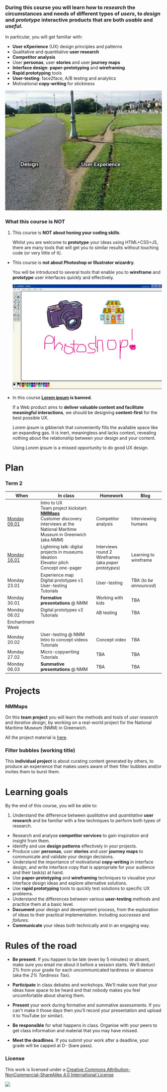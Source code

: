 ### During this course you will learn how to *research* the circumstances and needs of different types of *users*, to *design* and *prototype* interactive products that are both *usable* and *useful*.

In particular, you will get familiar with:

* **User eXperience** (UX) design principles and patterns  
* Qualitative and quantitative **user research** 
* **Competitor analysis**
* User **personas**, user **stories** and user **journey maps**
* **Interface design**: **paper-prototyping** and **wireframing**
* **Rapid prototyping** tools
* **User-testing**: face2face, A/B testing and analytics
* Motivational **copy-writing** for stickiness

![](sessions/01/assets/design-vs-UX.jpg)

### What this course is NOT

1. This course is **NOT about honing your coding skills**.   

	Whilst you are welcome to **prototype** your ideas using HTML+CSS+JS, there are many tools that will get you to similar results without touching code (or very little of it).

* This course is **not about Photoshop or Illustrator wizardry**.   

	You will be introduced to several tools that enable you to **wireframe** and **prototype** user interfaces quickly and effectively.  
  
	![](sessions/assets/photoshop.png)

* In this course **[Lorem ipsum](http://en.wikipedia.org/wiki/Lorem_ipsum) is banned**. 

	If a Web product aims to **deliver valuable content and facilitate meaningful interactions**, we should be designing **content-first** for the best possible UX. 
	
	*Lorem ipsum* is gibberish that conveniently fills the available space like an expanding gas. It is inert, meaningless and lacks context, revealing nothing about the relationship between your design and your content.   
  
	Using *Lorem ipsum* is a missed opportunity to do good UX design.


# Plan

### Term 2

When | In class | Homework | Blog 
---- | -------- | -------- | ----
[Monday<br>09.01](sessions/01) | Intro to UX <br>Team project kickstart: [**NMMaps**](projects/nmmaps) <br>Customer discovery interviews at the National Maritime Museum in Greenwich (aka *NMM*) | Competitor analysis | Interviewing humans
[Monday<br>16.01](sessions/02) | Lightning talk: digital projects in museums <br>Ideation <br>Elevator pitch <br>Concept one-pager | Interviews round 2 <br>Wireframes (aka *paper prototypes*) | Learning to wireframe 
Monday<br>23.01 | Experience map <br>Digital prototypes v1 <br>User-testing <br>Tutorials | User-testing | TBA (*to be announced*)
Monday<br>30.01 | **Formative presentations** @ NMM | Working with kids | TBA | Formative feedback action plan
Monday<br>06.02 | Digital prototypes v2 <br>Tutorials | AB testing | TBA
Enchantment Week | | | 
Monday<br>20.02 | User-testing @ NMM <br>Intro to concept videos <br>Tutorials | Concept video | TBA
Monday<br>27.02 | Micro-copywriting <br>Tutorials | TBA | TBA 
Monday<br>06.03 | **Summative presentations** @ NMM | TBA | TBA

<!--

### Term 3

When | In class | Homework | Blog 
---- | -------- | -------- | ----
Monday<br>14.04 | Team project: [**DAX**](#DAX) <br>Lightning talk: digital projects in galleries and museums <br>*Brainswarming* <br>Field **research** at the Maritime Museum | Form teams, create **personas** based on your field research observations | Design is a conversation
Monday<br>21.04 | Guest speaker: the process of making art-based apps <br>Workshop: from post-its to **digital prototypes** | Keep prototyping | Your favourite digital archive experience 
Monday<br>28.04 | Experience map <br>Riskiest hypothesis <br>Prototype | User-testing prep | Are UI walkthroughs evil? 
Monday<br>05.05 | User-testing | User-testing debrief and report <br>Prep formative |  
Monday<br>12.05 | **Formative presentations** | Explore the izi.TRAVEL app | Action plan 
Monday<br>19.05 | Guest speaker: working with museums <br> Workshop: creating engaging content using the [izi.TRAVEL](https://izi.travel/en) platform | Continue prototyping your idea | Evaluate izi.TRAVEL (both front-end and back-end) 
Monday<br>26.05 | School trip: [Talk Web Design](http://talkwebdesign.co.uk) | Continue prototyping your idea | Talk Web Design 
Monday<br>02.06 | *ArtWonder* presentation and user-testing <br>Tutorials on *DAX* | Prep summative |  
Monday<br>09.06 | **Summative presentations** | **Summative hand-in** | 

-->


# Projects

### NMMaps

On this **team project** you will learn the methods and tools of *user research* and *iterative design*, by working on a real-world project for the National Maritime Museum (NMM) in Greenwich. 

All the project material is [here](projects/nmmaps).

### Filter bubbles (working title)

This **individual project** is about curating content generated by others, to produce an experience that makes users aware of their filter bubbles and/or invites them to burst them.

<!-- All the project material is [here](projects/dax). -->


# Learning goals

By the end of this course, you will be able to:

1. Understand the difference between *qualitative* and *quantitative* **user research** and be familiar with a few techniques to perform both types of research.
* Research and analyse **competitor services** to gain inspiration and insight from them.
* Identify and use **design patterns** effectively in your projects.
* Produce user **personas**, user **stories** and user **journey maps** to communicate and validate your design decisions.
* Understand the importance of motivational **copy-writing** in interface design, and write interface copy that is appropriate for your audience and their task(s) at hand.
* Use **paper-prototyping** and **wireframing** techniques to visualise your interface design ideas and explore alternative solutions.
* Use **rapid prototyping** tools to quickly test solutions to specific UX problems.
* Understand the differences between various **user-testing** methods and practice them at a basic level.
* **Document** your design and development process, from the exploration of ideas to their practical implementation. Including *successes* and *failures*.
* **Communicate** your ideas both technically and in an engaging way.


# Rules of the road

* **Be present**. If you happen to be late (even by 5 minutes) or absent, make sure you email me about it before a session starts. We'll deduct 2% from your grade for each uncommunicated tardiness or absence (aka the *2% Tardiness Tax*).

* **Participate** in class debates and workshops. We'll make sure that your ideas have space to be heard and that nobody makes you feel uncomfortable about sharing them.

* **Present** your work during formative and summative assessments. If you can't make it those days then you'll record your presentation and upload it to YouTube (or similar).

* **Be responsible** for what happens in class. Organise with your peers to get class information and material that you may have missed.

* **Meet the deadlines**. If you submit your work after a deadline, your grade will be capped at D- (bare pass).


### License

This work is licensed under a [Creative Commons Attribution-NonCommercial-ShareAlike 4.0 International License](http://creativecommons.org/licenses/by-nc-sa/4.0)

[![](http://mirrors.creativecommons.org/presskit/buttons/88x31/svg/by-nc-sa.svg)](http://creativecommons.org/licenses/by-nc-sa/4.0)